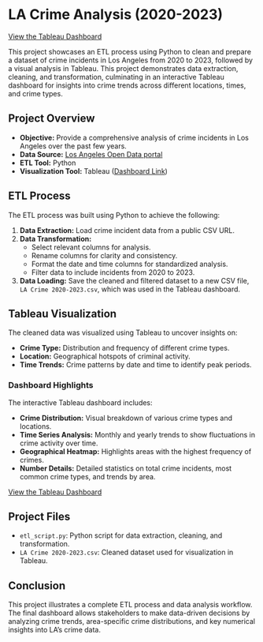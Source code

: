 
<h1>LA Crime Analysis (2020-2023)</h1>
     <p><a href="https://public.tableau.com/views/LACrime2020-2023/LACrime2020-2023?:language=en-US&:sid=&:redirect=auth&:display_count=n&:origin=viz_share_link">View the Tableau Dashboard</a></p>
    <p>
        This project showcases an ETL process using Python to clean and prepare a dataset of crime incidents in Los Angeles from 2020 to 2023, followed by a visual analysis in Tableau. This project demonstrates data extraction, cleaning, and transformation, culminating in an interactive Tableau dashboard for insights into crime trends across different locations, times, and crime types.
    </p>
    
<h2>Project Overview</h2>
    <ul>
        <li><strong>Objective:</strong> Provide a comprehensive analysis of crime incidents in Los Angeles over the past few years.</li>
        <li><strong>Data Source:</strong> <a href="https://data.lacity.org/">Los Angeles Open Data portal</a></li>
        <li><strong>ETL Tool:</strong> Python</li>
        <li><strong>Visualization Tool:</strong> Tableau (<a href="https://public.tableau.com/views/LACrime2020-2023/1?:language=en-US&:sid=&:redirect=auth&:display_count=n&:origin=viz_share_link">Dashboard Link</a>)</li>
    </ul>

<h2>ETL Process</h2>
    <p>The ETL process was built using Python to achieve the following:</p>
    <ol>
        <li><strong>Data Extraction:</strong> Load crime incident data from a public CSV URL.</li>
        <li><strong>Data Transformation:</strong>
            <ul>
                <li>Select relevant columns for analysis.</li>
                <li>Rename columns for clarity and consistency.</li>
                <li>Format the date and time columns for standardized analysis.</li>
                <li>Filter data to include incidents from 2020 to 2023.</li>
            </ul>
        </li>
        <li><strong>Data Loading:</strong> Save the cleaned and filtered dataset to a new CSV file, <code>LA Crime 2020-2023.csv</code>, which was used in the Tableau dashboard.</li>
    </ol>

<h2>Tableau Visualization</h2>
    <p>The cleaned data was visualized using Tableau to uncover insights on:</p>
    <ul>
        <li><strong>Crime Type:</strong> Distribution and frequency of different crime types.</li>
        <li><strong>Location:</strong> Geographical hotspots of criminal activity.</li>
        <li><strong>Time Trends:</strong> Crime patterns by date and time to identify peak periods.</li>
    </ul>

<h3>Dashboard Highlights</h3>
    <p>The interactive Tableau dashboard includes:</p>
    <ul>
        <li><strong>Crime Distribution:</strong> Visual breakdown of various crime types and locations.</li>
        <li><strong>Time Series Analysis:</strong> Monthly and yearly trends to show fluctuations in crime activity over time.</li>
        <li><strong>Geographical Heatmap:</strong> Highlights areas with the highest frequency of crimes.</li>
        <li><strong>Number Details:</strong> Detailed statistics on total crime incidents, most common crime types, and trends by area.</li>
    </ul>
    <p><a href="https://public.tableau.com/views/LACrime2020-2023/LACrime2020-2023?:language=en-US&:sid=&:redirect=auth&:display_count=n&:origin=viz_share_link">View the Tableau Dashboard</a></p>

<h2>Project Files</h2>
    <ul>
        <li><code>etl_script.py</code>: Python script for data extraction, cleaning, and transformation.</li>
        <li><code>LA Crime 2020-2023.csv</code>: Cleaned dataset used for visualization in Tableau.</li>
    </ul>

<h2>Conclusion</h2>
    <p>
        This project illustrates a complete ETL process and data analysis workflow. The final dashboard allows stakeholders to make data-driven decisions by analyzing crime trends, area-specific crime distributions, and key numerical insights into LA’s crime data.
    </p>

